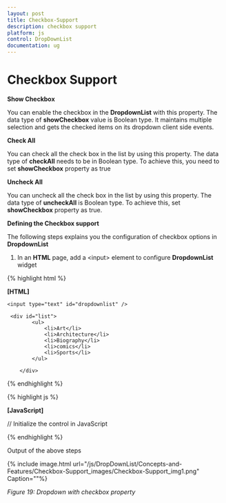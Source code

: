 ```yaml
---
layout: post
title: Checkbox-Support
description: checkbox support
platform: js
control: DropDownList
documentation: ug
---
```


# Checkbox Support

**Show Checkbox** 

You can enable the checkbox in the **DropdownList** with this property. The data type of **showCheckbox** value is Boolean type. It maintains multiple selection and gets the checked items on its dropdown client side events.  

**Check All** 

You can check all the check box in the list by using this property. The data type of **checkAll** needs to be in Boolean type. To achieve this, you need to set **showCheckbox** property as true

**Uncheck All**

You can uncheck all the check box in the list by using this property. The data type of **uncheckAll** is Boolean type. To achieve this, set **showCheckbox** property as true.

**Defining the Checkbox support**

The following steps explains you the configuration of checkbox options in **DropdownList**

1. In an **HTML** page, add a &lt;input&gt; element to configure **DropdownList** widget

{% highlight html %}

**[HTML]**

    <input type="text" id="dropdownlist" />

     <div id="list">
            <ul>
                <li>Art</li>
                <li>Architecture</li>
                <li>Biography</li>
                <li>comics</li>
                <li>Sports</li>
            </ul>

        </div>

{% endhighlight %}

{% highlight js %}

**[JavaScript]**

// Initialize the control in JavaScript

<script type="text/javascript">
      
        $(function () {
            $('#dropdownlist').ejDropDownList({
                targetID: "list",
                width: "200px",
                showCheckbox: true,
                checkAll: true
                
            });
        });
   </script>

{% endhighlight %}

Output of the above steps



{% include image.html url="/js/DropDownList/Concepts-and-Features/Checkbox-Support_images/Checkbox-Support_img1.png" Caption=""%}

_Figure 19: Dropdown with checkbox property_  

